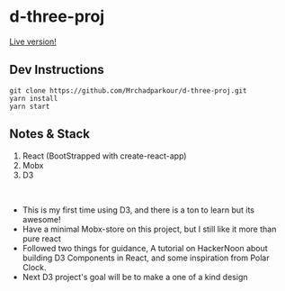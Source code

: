 <h1>d-three-proj</h1>
<a href="https://mrchadparkour.github.io/d-three-proj/" rel="noopener noreferrer" target="_blank">Live version!</a>
<br>

<h2>Dev Instructions</h2>

`git clone https://github.com/Mrchadparkour/d-three-proj.git` <br>
`yarn install` <br>
`yarn start`  

<h2>Notes & Stack</h2>

<ol>
  <li>React (BootStrapped with create-react-app)</li>
  <li>Mobx</li>
  <li>D3</li>
</ol>

<br>

<ul>
  <li>This is my first time using D3, and there is a ton to learn but its awesome!</li>
  <li>Have a minimal Mobx-store on this project, but I still like it more than pure react</li>
  <li>Followed two things for guidance, A tutorial on HackerNoon about building D3 Components in React, and some inspiration from Polar Clock.</li>
  <li>Next D3 project's goal will be to make a one of a kind design</li>
</ul>
